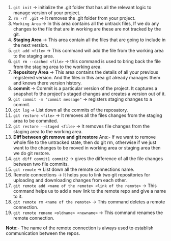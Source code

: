 1. `git init` -> initialize the .git folder that has all the relevant logic to manage version of your project.
2. `rm -rf .git` -> It removes the .git folder from your project.
3.  `Working Area` -> In this area contains all the untrack files, If we do any changes to the file that are in working are these are not tracked by the git.
4. **Staging Area** -> This area contain all the files that are going to include in the next version.
5.  `git add <file>` -> This command will add the file from the working area to the staging area.
6. `git rm --cached <file>` -> this command is used to bring back the file from the staging area to the working area.
7. **Repository Area** -> This area contains the details of all your previous registered version. And the files in this area git already manages them and knows there version history.
8. **commit** -> Commit is a particular version of the project. It captures a snapshot fo the project's staged changes and creates a version out of it.
9. `git commit -m "commit message"` -> registers staging changes to a commit.
10. `git log` -> List down all the commits of the reposatory.
11. `git restore <file>` -> It removes all the files changes from the staging area to be commited.
12. `git restore --staged <file>` -> It removes file changes from the staging area to the working area.
13. **Diff between git remove and git restore**
Ans:- If we want to remove whole file to the untracked state, then do git rm, otherwise if we
just want to the changes to be moved in working area or staging area then we do git restore.
14. `git diff commit1 commit2` -> gives the difference of all the file changes between two file commits.
15. `git remote` -> List down all the remote connections name.
16. Remote connections -> It helps you to link two git repositories for uploading and downloading changes from each other.
17. `git remote add <name of the remote> <link of the remote>` -> This command helps us to add a new link to the remote repo and give a name to it.
18. `git remote rm <name of the remote>` -> This command deletes a remote connection.
19. `git remote rename <oldname> <newname>` -> This command renames the remote connection.

**Note**:- The name of the remote connection is always used to establish communication between the repos.
